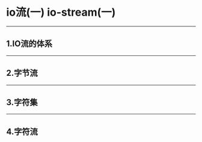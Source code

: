 # io流(一)  io-stream(一)


---



## 1.IO流的体系



---



## 2.字节流



---




## 3.字符集




---




## 4.字符流